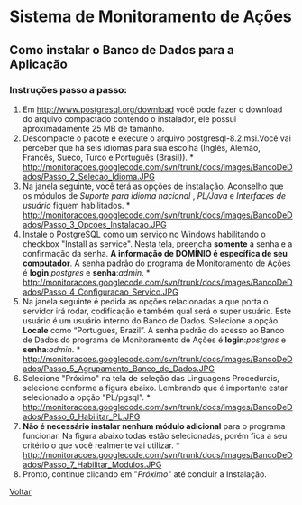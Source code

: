 # Sistema de Monitoramento de Ações #

## Como instalar o Banco de Dados para a Aplicação ##

### Instruções passo a passo: ###

  1. Em http://www.postgresql.org/download você pode fazer o download do arquivo compactado contendo o instalador, ele possui aproximadamente 25 MB de tamanho.
  1. Descompacte o pacote e execute o arquivo postgresql-8.2.msi.Você vai perceber que há seis idiomas para sua escolha (Inglês, Alemão, Francês, Sueco, Turco e Português (Brasil)).
    * http://monitoracoes.googlecode.com/svn/trunk/docs/images/BancoDeDados/Passo_2_Selecao_Idioma.JPG
  1. Na janela seguinte, você terá as opções de instalação. Aconselho que os módulos de _Suporte para idioma nacional_ , _PL/Java_ e _Interfaces de usuário_ fiquem habilitados.
    * http://monitoracoes.googlecode.com/svn/trunk/docs/images/BancoDeDados/Passo_3_Opcoes_Instalacao.JPG
  1. Instale o PostgreSQL como um serviço no Windows habilitando o checkbox "Install as service". Nesta tela, preencha **somente** a senha e a confirmação da senha. **A informação de DOMÍNIO é específica de seu computador**. A senha padrão do programa de Monitoramento de Ações é **login**:_postgres_ e **senha**:_admin_.
    * http://monitoracoes.googlecode.com/svn/trunk/docs/images/BancoDeDados/Passo_4_Configuracao_Servico.JPG
  1. Na janela seguinte é pedida as opções relacionadas a que porta o servidor irá rodar, codificação e também qual será o super usuário. Este usuário é um usuário interno do Banco de Dados. Selecione a opção **Locale** como “Portugues, Brazil”.  A senha padrão do acesso ao Banco de Dados do programa de Monitoramento de Ações é **login**:_postgres_ e **senha**:_admin_.
    * http://monitoracoes.googlecode.com/svn/trunk/docs/images/BancoDeDados/Passo_5_Agrupamento_Banco_de_Dados.JPG
  1. Selecione "Próximo" na tela de seleção das Linguagens Procedurais, selecione conforme a figura abaixo. Lembrando que é importante estar selecionado a opção "PL/pgsql".
    * http://monitoracoes.googlecode.com/svn/trunk/docs/images/BancoDeDados/Passo_6_Habilitar_PL.JPG
  1. **Não é necessário instalar nenhum módulo adicional** para o programa funcionar. Na figura abaixo todas estão selecionadas, porém fica a seu critério o que você realmente vai utilizar.
    * http://monitoracoes.googlecode.com/svn/trunk/docs/images/BancoDeDados/Passo_7_Habilitar_Modulos.JPG
  1. Pronto, continue clicando em "_Próximo_" até concluir a Instalação.

[Voltar](PaginaInicial.md)